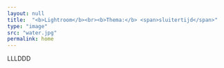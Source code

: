 ```yaml
---
layout: null
title:  "<b>Lightroom</b><br><b>Thema:</b> <span>sluitertijd</span>"
type: "image"
src: "water.jpg"
permalink: home
---
```


LLLDDD